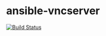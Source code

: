 # ansible-vncserver

[![Build Status](https://travis-ci.com/dlampsi/ansible-vncserver.svg?branch=master)](https://travis-ci.com/dlampsi/ansible-vncserver)
